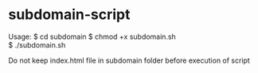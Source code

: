 # subdomain-script

Usage:
  $ cd subdomain
  $ chmod +x subdomain.sh  
  $ ./subdomain.sh
  
Do not keep index.html file in subdomain folder before execution of script
